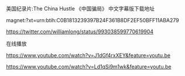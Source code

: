 美国纪录片:The China Hustle 《中国骗局》 中文字幕版下载地址 

magnet:?xt=urn:btih:C0B1813239397B24F361B8DF2EF50BFF11ABA279

https://twitter.com/williamlong/status/993038599770619904

在线播放

https://www.youtube.com/watch?v=J1dGf4rxXEY&feature=youtu.be

https://www.youtube.com/watch?v=Ld1qSi9m1wk&feature=youtu.be
